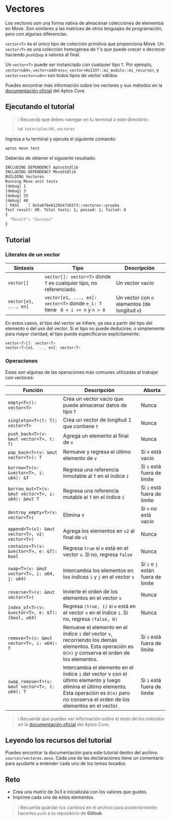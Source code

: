 # Vectores

Los vectores son una forma nativa de almacenar colecciones de elementos en Move. Son similares a las matrices de otros lenguajes de programación, pero con algunas diferencias.

`vector<T>` es el único tipo de colección primitiva que proporciona Move. Un `vector<T>` es una colección homogénea de `T`'s que puede crecer o decrecer haciendo `push`/`pop` a valores al final.

Un `vector<T>` puede ser instanciado con cualquier tipo `T`. Por ejemplo, `vector<u64>`, `vector<address>`, `vector<0x1337::mi_modulo::mi_recurso>`, y `vector<vector<u8>>` son todos tipos de vector válidos.

Puedes encontrar más información sobre los vectores y sus métodos en la [documentación oficial](https://github.com/aptos-labs/aptos-core/blob/main/aptos-move/framework/move-stdlib/doc/vector.md) del Aptos Core.

## Ejecutando el tutorial

> :information_source: Recuerda que debes navegar en tu terminal a este directorio:
>```sh
>cd tutoriales/05_vectores
>```

Ingresa a tu terminal y ejecuta el siguiente comando:

```sh
aptos move test
```

Deberías de obtener el siguiente resultado:
```sh
INCLUDING DEPENDENCY AptosStdlib
INCLUDING DEPENDENCY MoveStdlib
BUILDING Vectores
Running Move unit tests
[debug] 1
[debug] 3
[debug] 55
[debug] 40
[ PASS    ] 0x5a6f6e612054726573::vectores::prueba
Test result: OK. Total tests: 1; passed: 1; failed: 0
{
  "Result": "Success"
}
```

## Tutorial

### Literales de un vector

|Sintaxis|Tipo|Descripción|
|---|---|---|
|`vector[]`|`vector[]: vector<T>` donde `T` es cualquier tipo, no referenciado.|Un vector vacío|
|`vector[e1, ..., en]`|`vector[e1, ..., en]: vector<T>` donde `e_i: T` tiene ` 0 < i <= n` y `n > 0`|Un vector con `n` elementos (de longitud `n`)|

En estos casos, el tipo del vector se infiere, ya sea a partir del tipo del elemento o del uso del vector. Si el tipo no puede deducirse, o simplemente para mayor claridad, el tipo puede especificarse explícitamente:

```rust
vector<T>[]: vector<T>
vector<T>[e1, ..., en]: vector<T>
```

### Operaciones

Estas son algunas de las operaciones más comunes utilizadas al trabajar con vectores:

|Función|Descripción|Aborta|
|---|---|---|
|`empty<T>(): vector<T>`|Crea un vector vacío que puede almacenar datos de tipo `T`|Nunca|
|`singleton<T>(t: T): vector<T>`|Crea un vector de longitud 1 que contiene `t`|Nunca
|`push_back<T>(v: &mut vector<T>, t: T)`|Agrega un elemento al final de `v`|Nunca|
|`pop_back<T>(v: &mut vector<T>): T`|Remueve y regresa el último elemento de `v`|Si v está vacío|
|`borrow<T>(v: &vector<T>, i: u64): &T`|Regresa una referencia inmutable al `T` en el índice `i`|Si `i` está fuera de límite|
|`borrow_mut<T>(v: &mut vector<T>, i: u64): &mut T`|Regresa una referencia mutable al `T` en el índice `i`|Si `i` está fuera de límite|
|`destroy_empty<T>(v: vector<T>)`|Elimina v|Si `v` no está vacío|
|`append<T>(v1: &mut vector<T>, v2: vector<T>)`|Agrega los elementos en `v2` al final de `v1`|Nunca|
|`contains<T>(v: &vector<T>, e: &T): bool`|Regresa `true` si `e` está en el vector `v`. Si no, regresa `false`|Nunca|
|`swap<T>(v: &mut vector<T>, i: u64, j: u64)`|Intercambia los elementos en los índices `i` y `j` en el vector `v`|Si `i` o `j` están fuera de límite|
|`reverse<T>(v: &mut vector<T>)`|Invierte el orden de los elementos en el vector `v`|Nunca|
|`index_of<T>(v: &vector<T>, e: &T): (bool, u64)`|Regresa `(true, i)` si `e` está en el vector `v` en el índice `i`. Si no, regresa `(false, 0)`|Nunca|
|`remove<T>(v: &mut vector<T>, i: u64): T`|Remueve el elemento en el índice `i` del vector `v`, recorriendo los demás elementos. Esta operación es `O(n)` y conserva el orden de los elementos.|Si `i` está fuera de límite|
|`swap_remove<T>(v: &mut vector<T>, i: u64): T`|Intercambia el elemento en el índice `i` del vector v con el último elemento y luego elimina el último elemento. Esta operación es `O(n)` pero no conserva el orden de los elementos en el vector.|Si `i` está fuera de límite|

> :information_source: Recuerda que puedes ver información sobre el resto de los métodos en la [documentación oficial](https://github.com/aptos-labs/aptos-core/blob/main/aptos-move/framework/move-stdlib/doc/vector.md) del Aptos Core.

## Leyendo los recursos del tutorial

Puedes encontrar la documentación para este tutorial dentro del archivo `sources/vectores.move`. Cada una de las declaraciones tiene un comentario para ayudarte a entender cada uno de los temas tocados.

## Reto

* Crea una matriz de 3x3 e inicializala con los valores que gustes.
* Imprime cada uno de estos elementos.

> :information_source: Recuerda guardar tus cambios en el archivo para posteriormente hacerles `push` a tu repositorio de **Github**.